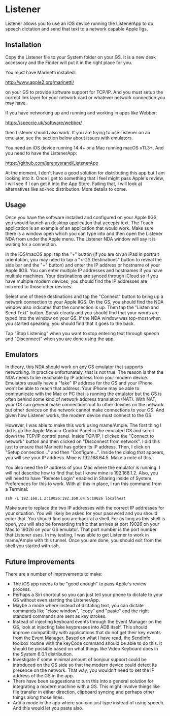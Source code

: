 #  Listener

Listener allows you to use an iOS device running the ListenerApp to do speech dictation and send that text to a network capable Apple IIgs.

## Installation

Copy the Listener file to your System folder on your GS.  It is a new desk accessory and the Finder will put it in the right place for you.

You must have Marinetti installed:

http://www.apple2.org/marinetti/

on your GS to provide software support for TCP/IP.  And you must setup the correct link layer for your network card or whatever network connection you may have.

If you have networking up and running and working in apps like Webber:

https://speccie.uk/software/webber/

then Listener should also work.  If you are trying to use Listener on an emulator, see the section below about issues with emulators.

You need an iOS device running 14.4+ or a Mac running macOS v11.3+.  And you need to have the ListenerApp:

https://github.com/jeremysrand/ListenerApp

At the moment, I don't have a good solution for distributing this app but I am looking into it.  Once I get to something that I feel might pass Apple's review, I will see if I can get it into the App Store.  Failing that, I will look at alternatives like ad-hoc distribution.  More details to come.

## Usage

Once you have the software installed and configured on your Apple IIGS, you should launch an desktop application that accepts text.  The Teach application is an example of an application that would work.  Make sure there is a window open which you can type into and then open the Listener NDA from under the Apple menu.  The Listener NDA window will say it is waiting for a connection.

In the iOS/macOS app, tap the "+" button (if you are on an iPad in portrait orientation, you may need to tap a "&lt; GS Destinations" button to reveal the side bar and the "+" button) and enter the IP address or hostname of your Apple IIGS.  You can enter multiple IP addresses and hostnames if you have multiple machines.  Your destinations are synced through iCloud so if you have multiple modern devices, you should find the IP addresses are mirrored to those other devices.

Select one of these destinations and tap the "Connect" button to bring up a network connection to your Apple IIGS.  On the GS, you should find the NDA window also indicates that the connection is up.  Then tap the "Listen and Send Text" button.  Speak clearly and you should find that your words are typed into the window on your GS.  If the NDA window was top-most when you started speaking, you should find that it goes to the back.

Tap "Stop Listening" when you want to stop entering text through speech and "Disconnect" when you are done using the app.

## Emulators

In theory, this NDA should work on any GS emulator that supports networking.  In practice unfortunately, that is not true.  The reason is that the NDA needs to be reachable by IP address from your modern device.  Emulators usually have a "fake" IP address for the GS and your iPhone won't be able to reach that address.  Your iPhone may be able to communicate with the Mac or PC that is running the emulator but the GS is often behind some kind of network address translation (NAT).  With NAT, your GS can general make connections out to other devices on the network but other devices on the network cannot make connections to your GS.  And given how Listener works, the modern device must connect to the GS.

However, I was able to make this work using mame/Ample.  The first thing I did is go the Apple Menu > Control Panel in the emulated GS and scroll down the TCP/IP control panel.  Inside TCP/IP, I clicked the "Connect to network" button and then clicked on "Disconnect from network".  I did this just to ensure that Marinetti has gotten its IP address.  Then, I click on "Setup connection..." and then "Configure...".  Inside the dialog that appears, you will see your IP address.  Mine is 192.168.64.5.  Make a note of this.

You also need the IP address of your Mac where the emulator is running.  I will not describe how to find that but I know mine is 192.168.1.2.  Also, you will need to have "Remote Login" enabled in Sharing inside of System Preferences for this to work.  With all this in place, I run this command from a Terminal:

```
ssh -L 192.168.1.2:19026:192.168.64.5:19026 localhost
```

Make sure to replace the two IP addresses with the correct IP addresses for your situation.  You will likely be asked for your password and you should enter that.  You should find you are back at a shell.  For as long as this shell is open, you will also be forwarding traffic that arrives at port 19026 on your Mac to 19026 on your GS emulator.  That port number is the port number that Listener uses.  In my testing, I was able to get Listener to work in mame/Ample with this tunnel.  Once you are done, you should exit from the shell you started with ssh.

## Future Improvements

There are a number of improvements to make:

* The iOS app needs to be "good enough" to pass Apple's review process.
* Perhaps a Siri shortcut so you can just tell your phone to dictate to your GS without even starting the ListenerApp.
* Maybe a mode where instead of dictating text, you can dictate commands like "close window", "copy" and "paste" and the right standard commands are sent as key strokes.
* Instead of injecting keyboard events through the Event Manager on the GS, look at injecting fake keypresses into ADB itself.  This should improve compatibility with applications that do not get their key events from the Event Manager.  Based on what I have read, the SendInfo toolbox routine with the keyCode command should be able to do this.  It should be possible based on what things like Video Keyboard does in the System 6.0.1 distribution.
* Investigate if some minimal amount of bonjour support could be introduced on the GS side so that the modern device could detect its presence on the network.  That way, you wouldn't need to set the IP address of the GS in the app.
* There have been suggestions to turn this into a general solution for integrating a modern machine with a GS.  This might involve things like file transfer in either direction, clipboard syncing and perhaps other things along those lines.
* Add a mode in the app where you can just type instead of using speech.  And this would let you paste also.
